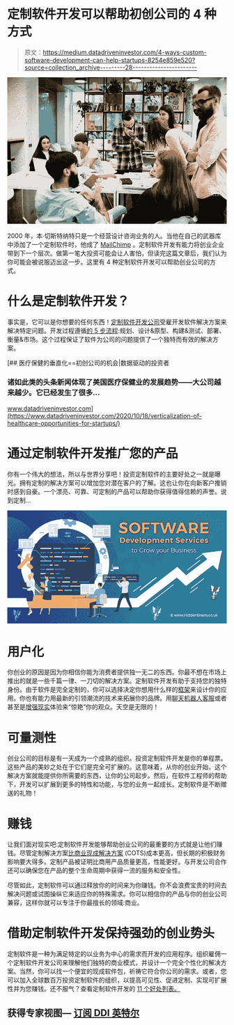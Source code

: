 # 定制软件开发可以帮助初创公司的 4 种方式

> 原文：<https://medium.datadriveninvestor.com/4-ways-custom-software-development-can-help-startups-8254e859e520?source=collection_archive---------28----------------------->

![](img/17410c5e91f58327fed2216895c912c4.png)

2000 年，本·切斯特纳特只是一个经营设计咨询业务的人。当他在自己的武器库中添加了一个定制软件时，他成了 [MailChimp](http://mailchimp.com/) 。定制软件开发有能力将创业企业带到下一个层次。做第一笔大投资可能会让人害怕，但读完这篇文章后，我们认为你可能会被说服迈出这一步。这里有 4 种定制软件开发可以帮助创业公司的方式。

# 什么是定制软件开发？

事实是，它可以是你想要的任何东西！[定制软件开发公司](https://www.thesunflowerlab.com/blog/7-tips-on-choosing-a-right-software-development-company/)受雇开发软件解决方案来解决特定问题。开发过程遵循[的 5 步流程](https://www.thesunflowerlab.com/blog/software-development-life-cycle-mastering-the-5-stages/):规划、设计&原型、构建&测试、部署、衡量&市场。这个过程保证了软件为公司的问题提供了一个独特而有效的解决方案。

[](https://www.datadriveninvestor.com/2020/10/18/verticalization-of-healthcare-opportunities-for-startups/) [## 医疗保健的垂直化==初创公司的机会|数据驱动的投资者

### 诸如此类的头条新闻体现了美国医疗保健业的发展趋势——大公司越来越少。它已经发生了很多…

www.datadriveninvestor.com](https://www.datadriveninvestor.com/2020/10/18/verticalization-of-healthcare-opportunities-for-startups/) 

# 通过定制软件开发推广您的产品

你有一个伟大的想法，所以与世界分享吧！投资定制软件的主要好处之一就是曝光。拥有定制的解决方案可以增加您对潜在客户的了解。这也让你在向新客户推销时感到自豪。一个漂亮、可靠、可定制的产品可以帮助你获得值得信赖的声誉。说到定制…

![](img/f557f3f28e4557256eceb3f933555371.png)

# 用户化

你创业的原因是因为你相信你能为消费者提供独一无二的东西。你最不想在市场上推出的就是一些千篇一律、一刀切的解决方案。定制软件开发有助于支持您的独特身份。由于软件是完全定制的，你可以选择决定你想用什么样的[框架](https://www.thesunflowerlab.com/blog/top-framework-for-small-business-app-development/)来设计你的应用。你也有能力用最新的引领潮流的技术来拓展你的品牌。用[聊天机器人客服](https://www.thesunflowerlab.com/blog/how-chatbots-are-helping-crush-competition/)或者甚至是[增强现实](https://www.thesunflowerlab.com/augmented-virtual-reality-application-development/)体验来“惊艳”你的观众。天空是无限的！

# 可量测性

创业公司的目标是有一天成为一个成熟的组织。投资定制软件开发是你的单程票。这些产品的美妙之处在于它们是完全可扩展的。这意味着，从你的创业开始，这个解决方案就能提供你所需要的东西，让你的公司起步。然后，在软件工程师的帮助下，开发可以扩展到更多的特性和功能，与您的业务一起成长。定制软件是不断赠送的礼物！

# 赚钱

让我们面对现实吧:定制软件开发能够帮助创业公司的最重要的方式就是让他们赚钱。尽管定制解决方案[比](https://www.thesunflowerlab.com/blog/what-is-the-cost-of-building-custom-software/)[商业现成解决方案](https://searchdatacenter.techtarget.com/definition/COTS-MOTS-GOTS-and-NOTS) (COTS)成本更高，但长期的积极财务影响要大得多。定制产品被证明比商用产品质量更高，性能更好。与开发公司合作还可以确保您在产品的整个生命周期中获得一流的服务和安全性。

尽管如此，定制软件可以通过释放你的时间来为你赚钱。你不会浪费宝贵的时间去解决问题或试图操纵它来适应你的特殊需求。你可以相信你的产品与你的创业公司兼容，这样你就可以专注于你最擅长的领域:商业。

# 借助定制软件开发保持强劲的创业势头

定制软件是一种为满足特定的以业务为中心的需求而开发的应用程序。组织雇佣一个定制软件开发公司来理解他们独特的商业模式，并设计一个完全个性化的解决方案。当然，你可以找一个便宜的现成软件包，祈祷它符合你公司的需求。或者，您可以加入全球数百万投资定制软件的组织，以提高可见性、促进定制、实现可扩展性并为您赚钱。还不服气？查看定制软件开发的 [11 个好处列表。](https://www.thesunflowerlab.com/blog/11-benefits-custom-software-development/)

## 获得专家视图— [订阅 DDI 英特尔](https://datadriveninvestor.com/ddi-intel)
